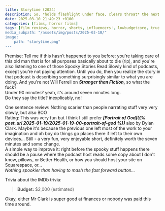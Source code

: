 ```yaml
---
title: Storytime (2024)
description: So, *holds flashlight under face, clears throat* the next song is about shooting blood out of your c-
date: 2025-03-10 21:49:23 +0100
categories: [films, horror films]
tags: [film reviews, horror, shorts, influencers!, lowbudgetcore, true crime fans are the worst, they don't say the title]
media_subpath: "/assets/img/posts/2025-03-10/"
image:
    path: "storytime.png"
---
```

<span class="reviewsection">Premise:</span> Tell me if this hasn't happened to you before: you're taking care of this old man that is for all purposes basically about to die (rip), and you're also listening to one of those Spooky Stories Read Slowly kind of podcasts, except you're not paying attention. Until you do, then you realize the story in that podcast is describing something surprisingly similar to what you are doing. And you're not Will Ferrell on ***Stranger than Fiction***, so what the fuck?<br/>
<span class="reviewsection">Under 90 minutes?</span> yeah, it's around seven minutes long.<br/>
<span class="reviewsection">Do they say the title?</span> inexplicably, no!

<span class="reviewsection">One sentence review:</span> Nothing scarier than people narrating stuff very very slowly, but also BOO<br/>
<span class="reviewsection">Rating:</span> This was very fun but I think I still prefer ***[Portrait of God]({% post_url 2025-01-19/2025-01-19-00-portrait-of-god %})*** also by Dylan Clark. Maybe it's because the previous one left most of the work to your imagination and oh boy do things go places there if left to their own devices... Still - a very fun, very enjoyable short, definitely worth the seven minutes and some change.<br/>
<span class="reviewsection">A simple way to improve it:</span> right before the spooky stuff happens there should be a pause where the podcast host reads some copy about I don't know, pillows, or Better Health, or how you should host your site on Squarespace, or...<br/>
*Nothing spookier than having to mash the fast forward button...*

<span class="reviewsection">Trivia about the IMDb trivia:</span>
> **Budget:** $2,000 (estimated)

Okay, either Mr Clark is super good at finances or nobody was paid this time around.